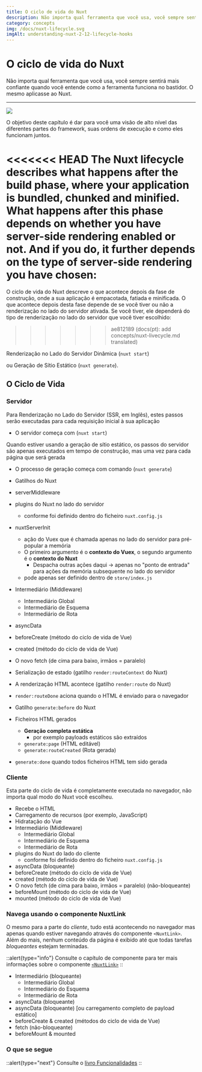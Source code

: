 ```yaml
---
title: O ciclo de vida do Nuxt
description: Não importa qual ferramenta que você usa, você sempre sentirá mais confiante quando você entende como a ferramenta funciona no bastidor. O mesmo aplicasse ao Nuxt.
category: concepts
img: /docs/nuxt-lifecycle.svg
imgAlt: understanding-nuxt-2-12-lifecycle-hooks
---
```

# O ciclo de vida do Nuxt

Não importa qual ferramenta que você usa, você sempre sentirá mais confiante quando você entende como a ferramenta funciona no bastidor. O mesmo aplicasse ao Nuxt.

---

![](/img/docs/nuxt-lifecycle.svg)

O objetivo deste capítulo é dar para você uma visão de alto nível das diferentes partes do framework, suas ordens de execução e como eles funcionam juntos.

<<<<<<< HEAD
The Nuxt lifecycle describes what happens after the build phase, where your application is bundled, chunked and minified. What happens after this phase depends on whether you have server-side rendering enabled or not. And if you do, it further depends on the type of server-side rendering you have chosen:
=======
O ciclo de vida do Nuxt descreve o que acontece depois da fase de construção, onde a sua aplicação é empacotada, fatiada e minificada. O que acontece depois desta fase depende de se você tiver ou não a renderização no lado do servidor ativada. Se você tiver, ele dependerá do tipo de renderização no lado do servidor que você tiver escolhido:
>>>>>>> ae812189 (docs(pt): add concepts/nuxt-livecycle.md translated)

Renderização no Lado do Servidor Dinâmica (`nuxt start`)

ou Geração de Sítio Estático (`nuxt generate`).

## O Ciclo de Vida

### Servidor

Para Renderização no Lado do Servidor (SSR, em Inglês), estes passos serão executadas para cada requisição inicial à sua aplicação

- O servidor começa com (`nuxt start`)

Quando estiver usando a geração de sítio estático, os passos do servidor são apenas executados em tempo de construção, mas uma vez para cada página que será gerada

- O processo de geração começa com comando (`nuxt generate`)

- Gatilhos do Nuxt
- serverMiddleware
- plugins do Nuxt no lado do servidor
  - conforme foi definido dentro do ficheiro `nuxt.config.js`
- nuxtServerInit
  - ação do Vuex que é chamada apenas no lado do servidor para pré-popular a memória
  - O primeiro argumento é o **contexto do Vuex**, o segundo argumento é o **contexto do Nuxt**
    - Despacha outras ações daqui → apenas no "ponto de entrada" para ações da memória subsequente no lado do servidor
  - pode apenas ser definido dentro de `store/index.js`
- Intermediário (Middleware)
  - Intermediário Global
  - Intermediário de Esquema
  - Intermediário de Rota
- asyncData
- beforeCreate (método do ciclo de vida de Vue)
- created (método do ciclo de vida de Vue)
- O novo fetch (de cima para baixo, irmãos = paralelo)
- Serialização de estado (gatilho `render:routeContext` do Nuxt)

- A renderização HTML acontece (gatilho `render:route` do Nuxt)

- `render:routeDone` aciona quando o HTML é enviado para o navegador

- Gatilho `generate:before` do Nuxt
- Ficheiros HTML gerados
  - **Geração completa estática**
    - por exemplo payloads estáticos são extraídos
  - `generate:page` (HTML editável)
  - `generate:routeCreated` (Rota gerada)
- `generate:done` quando todos ficheiros HTML tem sido gerada

### Cliente

Esta parte do ciclo de vida é completamente executada no navegador, não importa qual modo do Nuxt você escolheu.

- Recebe o HTML
- Carregamento de recursos (por exemplo, JavaScript)
- Hidratação do Vue
- Intermediário (Middleware)
  - Intermediário Global
  - Intermediário de Esquema
  - Intermediário de Rota
- plugins do Nuxt do lado do cliente
  - conforme foi definido dentro do ficheiro `nuxt.config.js`
- asyncData (bloqueante)
- beforeCreate (método do ciclo de vida de Vue)
- created (método do ciclo de vida de Vue)
- O novo fetch (de cima para baixo, irmãos = paralelo) (não-bloqueante)
- beforeMount (método do ciclo de vida de Vue)
- mounted (método do ciclo de vida de Vue)

### Navega usando o componente NuxtLink

O mesmo para a parte do _cliente_, tudo está acontecendo no navegador mas apenas quando estiver navegando através do componente `<NuxtLink>`. Além do mais, nenhum conteúdo da página é exibido até que todas tarefas _bloqueantes_ estejam terminadas.

::alert{type="info"}
Consulte o capítulo de componente para ter mais informações sobre o componente [`<NuxtLink>`](/docs/features/nuxt-components#o-componente-nuxtlink)
::

- Intermediário (bloqueante)
  - Intermediário Global
  - Intermediário do Esquema
  - Intermediário de Rota
- asyncData (bloqueante)
- asyncData (bloqueante) [ou carregamento completo de payload estático]
- beforeCreate & created (métodos do ciclo de vida de Vue)
- fetch (não-bloqueante)
- beforeMount & mounted

### O que se segue

::alert{type="next"}
Consulte o [livro Funcionalidades](/docs/features/rendering-modes)
::

